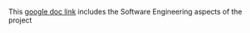 This [google doc link](https://docs.google.com/document/d/1jgomEJ1KrJv418vRjI89AjkP-ifAYt1c6PObDbbgE5A/edit?usp=sharing) includes the Software Engineering aspects of the project
